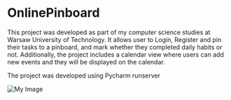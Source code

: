 # OnlinePinboard
This project was developed as part of my computer science studies at Warsaw University of Technology. It allows user to Login, Register and pin their tasks to a pinboard, and mark whether they completed daily habits or not. Additionally, the project includes a calendar view where users can add new events and they will be displayed on the calendar.

The project was developed using Pycharm runserver 
 
![My Image](https://github.com/Bartkosa/online-pinboard/blob/main/to%20do%20output.png)
